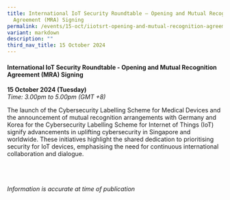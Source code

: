 ```yaml
---
title: International IoT Security Roundtable – Opening and Mutual Recognition
  Agreement (MRA) Signing
permalink: /events/15-oct/iiotsrt-opening-and-mutual-recognition-agreement-mra-signing/
variant: markdown
description: ""
third_nav_title: 15 October 2024
---
```

#### **International IoT Security Roundtable - Opening and Mutual Recognition Agreement (MRA) Signing**

**15 October 2024 (Tuesday)**  
*Time: 3.00pm to 5.00pm (GMT +8)*

The launch of the Cybersecurity Labelling Scheme for Medical Devices and the announcement of mutual recognition arrangements with Germany and Korea for the Cybersecurity Labelling Scheme for Internet of Things (IoT) signify advancements in uplifting cybersecurity in Singapore and worldwide. These initiatives highlight the shared dedication to prioritising security for IoT devices, emphasising the need for continuous international collaboration and dialogue.

<br><br><br>
*Information is accurate at time of publication*